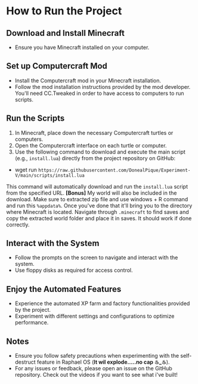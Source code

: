 # How to Run the Project

## Download and Install Minecraft

- Ensure you have Minecraft installed on your computer.

## Set up Computercraft Mod

- Install the Computercraft mod in your Minecraft installation.
- Follow the mod installation instructions provided by the mod developer. You'll need CC.Tweaked in order to have access to computers to run scripts.

## Run the Scripts

1. In Minecraft, place down the necessary Computercraft turtles or computers.
2. Open the Computercraft interface on each turtle or computer.
3. Use the following command to download and execute the main script (e.g., `install.lua`) directly from the project repository on GitHub:

- wget run `https://raw.githubusercontent.com/DonealPique/Experiment-V/main/scripts/install.lua`

This command will automatically download and run the `install.lua` script from the specified URL. **[Bonus]** My world will also be included in the download. Make sure to extracted zip file and use windows + R command and run this `%appdata%`. Once you've done that it'll bring you to the directory where Minecraft is located. Navigate through `.minecraft` to find saves and copy the extracted world folder and place it in saves. It should work if done correctly.

## Interact with the System

- Follow the prompts on the screen to navigate and interact with the system.
- Use floppy disks as required for access control.

## Enjoy the Automated Features

- Experience the automated XP farm and factory functionalities provided by the project.
- Experiment with different settings and configurations to optimize performance.

## Notes

- Ensure you follow safety precautions when experimenting with the self-destruct feature in Raphael OS (**It wil explode.....no cap ♨︎_♨︎**).
- For any issues or feedback, please open an issue on the GitHub repository.
Check out the videos if you want to see what i've built!
